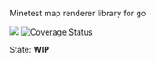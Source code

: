 
Minetest map renderer library for go

![](https://github.com/minetest-go/maprenderer/workflows/test/badge.svg)
[![Coverage Status](https://coveralls.io/repos/github/minetest-go/maprenderer/badge.svg)](https://coveralls.io/github/minetest-go/maprenderer)

State: **WIP**